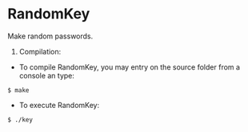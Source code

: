 # RandomKey
Make random passwords.

1. Compilation:
 * To compile RandomKey, you may entry on the source folder from a console an type:
 
  `$ make`
 * To execute RandomKey:
 
  `$ ./key`
